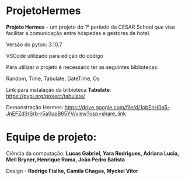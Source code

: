 # ProjetoHermes
**Projeto Hermes** - um projeto do 1º período da CESAR School que visa facilitar a comunicação entre hóspedes e gestores de hotel.

Versão do pyton: 3.10.7

VSCode utilizado para edição do código

Para utilizar o projeto é necessário ter as seguintes bibliotecas:

Random, Time, Tabulate, DateTime, Os

Link para instalação da bilbioteca **Tabulate**: <https://pypi.org/project/tabulate/>

Demonstração Hermes: <https://drive.google.com/file/d/1obEnH0a5-JnEFZd3rSrb-r5a0upB65YV/view?usp=share_link>

# Equipe de projeto:

Ciência da computação: **Lucas Gabriel, Yara Rodrigues, Adriana Lucia, Mell Bryner, Henrique Roma, João Pedro Batista**

Design - **Rodrigo Fialho, Camila Chagas, Myckel Vitor**
